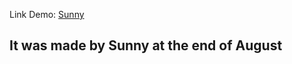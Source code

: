 Link Demo: <a href="https://sunny-ecommerce.vercel.app"> Sunny</a>
## It was made by Sunny at the end of August
